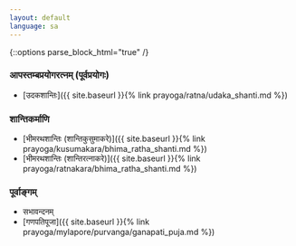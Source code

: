 ```yaml
---
layout: default
language: sa
---
```


{::options parse_block_html="true" /}
<div lang="{{ page.language }}">

### आपस्तम्बप्रयोगरत्नम् (पूर्वप्रयोगः)  

- [उदकशान्तिः]({{ site.baseurl }}{% link prayoga/ratna/udaka_shanti.md %})


### शान्तिकर्माणि

- [भीमरथशान्तिः (शान्तिकुसुमाकरे)]({{ site.baseurl }}{% link prayoga/kusumakara/bhima_ratha_shanti.md %})
- [भीमरथशान्तिः (शान्तिरत्नाकरे)]({{ site.baseurl }}{% link prayoga/ratnakara/bhima_ratha_shanti.md %})

### पूर्वाङ्गम्

- सभावन्दनम्
- [गणपतिपूजा]({{ site.baseurl }}{% link prayoga/mylapore/purvanga/ganapati_puja.md %})
</div>
